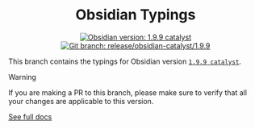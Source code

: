 <center>

# Obsidian Typings

</center>

<div align="center">
    <a href="https://obsidian.md/changelog/2025-08-15-desktop-v1.9.9/"><img src="https://img.shields.io/badge/Obsidian_version-1.9.9_catalyst-blue?logo=obsidian" alt="Obsidian version: 1.9.9 catalyst"></a>
    <a href="https://github.com/Fevol/obsidian-typings/tree/release/obsidian-catalyst/1.9.9"><img src="https://img.shields.io/badge/Git_branch-release/obsidian--catalyst/1.9.9-red?logo=git" alt="Git branch: release/obsidian-catalyst/1.9.9"></a>
</div>

This branch contains the typings for Obsidian version [`1.9.9 catalyst`](https://obsidian.md/changelog/2025-08-15-desktop-v1.9.9/).

> [!WARNING]
>
> If you are making a PR to this branch, please make sure to verify that all your changes are applicable to this version.

[See full docs](https://github.com/Fevol/obsidian-typings/blob/main/README.md)
